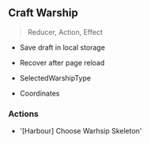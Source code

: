 ## Craft Warship
> Reducer, Action, Effect

- Save draft in local storage
- Recover after page reload

- SelectedWarshipType
- Coordinates

### Actions

- '[Harbour] Choose Warhsip Skeleton'
